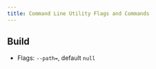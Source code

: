 ```yaml
---
title: Command Line Utility Flags and Commands
---
```


## Build

* Flags: ```--path=```, default ```null```

```

```
